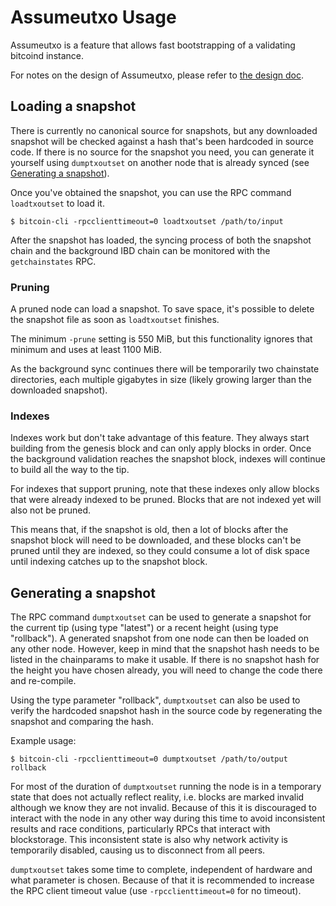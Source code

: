 # Assumeutxo Usage

Assumeutxo is a feature that allows fast bootstrapping of a validating bitcoind
instance.

For notes on the design of Assumeutxo, please refer to [the design doc](/doc/assumeutxo.md).

## Loading a snapshot

There is currently no canonical source for snapshots, but any downloaded snapshot
will be checked against a hash that's been hardcoded in source code. If there is
no source for the snapshot you need, you can generate it yourself using
`dumptxoutset` on another node that is already synced (see
[Generating a snapshot](#generating-a-snapshot)).

Once you've obtained the snapshot, you can use the RPC command `loadtxoutset` to
load it.

```
$ bitcoin-cli -rpcclienttimeout=0 loadtxoutset /path/to/input
```

After the snapshot has loaded, the syncing process of both the snapshot chain
and the background IBD chain can be monitored with the `getchainstates` RPC.

### Pruning

A pruned node can load a snapshot. To save space, it's possible to delete the
snapshot file as soon as `loadtxoutset` finishes.

The minimum `-prune` setting is 550 MiB, but this functionality ignores that
minimum and uses at least 1100 MiB.

As the background sync continues there will be temporarily two chainstate
directories, each multiple gigabytes in size (likely growing larger than the
downloaded snapshot).

### Indexes

Indexes work but don't take advantage of this feature. They always start building
from the genesis block and can only apply blocks in order. Once the background
validation reaches the snapshot block, indexes will continue to build all the
way to the tip.


For indexes that support pruning, note that these indexes only allow blocks that
were already indexed to be pruned. Blocks that are not indexed yet will also
not be pruned.

This means that, if the snapshot is old, then a lot of blocks after the snapshot
block will need to be downloaded, and these blocks can't be pruned until they
are indexed, so they could consume a lot of disk space until indexing catches up
to the snapshot block.

## Generating a snapshot

The RPC command `dumptxoutset` can be used to generate a snapshot for the current
tip (using type "latest") or a recent height (using type "rollback"). A generated
snapshot from one node can then be loaded
on any other node. However, keep in mind that the snapshot hash needs to be
listed in the chainparams to make it usable. If there is no snapshot hash for
the height you have chosen already, you will need to change the code there and
re-compile.

Using the type parameter "rollback", `dumptxoutset` can also be used to verify the
hardcoded snapshot hash in the source code by regenerating the snapshot and
comparing the hash.

Example usage:

```
$ bitcoin-cli -rpcclienttimeout=0 dumptxoutset /path/to/output rollback
```

For most of the duration of `dumptxoutset` running the node is in a temporary
state that does not actually reflect reality, i.e. blocks are marked invalid
although we know they are not invalid. Because of this it is discouraged to
interact with the node in any other way during this time to avoid inconsistent
results and race conditions, particularly RPCs that interact with blockstorage.
This inconsistent state is also why network activity is temporarily disabled,
causing us to disconnect from all peers.

`dumptxoutset` takes some time to complete, independent of hardware and
what parameter is chosen. Because of that it is recommended to increase the RPC
client timeout value (use `-rpcclienttimeout=0` for no timeout).
